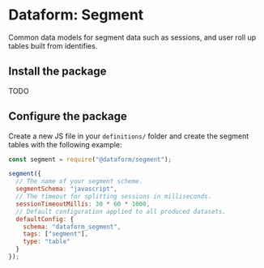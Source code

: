 # Dataform: Segment

Common data models for segment data such as sessions, and user roll up tables built from identifies.

## Install the package

TODO

## Configure the package

Create a new JS file in your `definitions/` folder and create the segment tables with the following example:

```js
const segment = require("@dataform/segment");

segment({
  // The name of your segment scheme.
  segmentSchema: "javascript",
  // The timeout for splitting sessions in milliseconds.
  sessionTimeoutMillis: 30 * 60 * 1000,
  // Default configuration applied to all produced datasets.
  defaultConfig: {
    schema: "dataform_segment",
    tags: ["segment"],
    type: "table"
  }
});
```